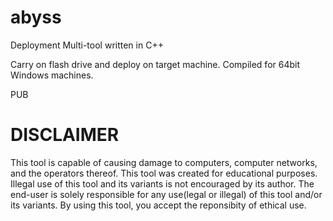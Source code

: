 # abyss
Deployment Multi-tool written in C++

Carry on flash drive and deploy on target machine.
Compiled for 64bit Windows machines.

PUB


# DISCLAIMER

This tool is capable of causing damage to computers, 
computer networks, and the operators thereof. This tool was 
created for educational purposes. Illegal use of this tool 
and its variants is not encouraged by its author. The end-user 
is solely responsible for any use(legal or illegal) of this 
tool and/or its variants. By using this tool, you accept the 
reponsibity of ethical use.
